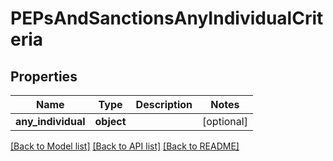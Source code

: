 # PEPsAndSanctionsAnyIndividualCriteria

## Properties
Name | Type | Description | Notes
------------ | ------------- | ------------- | -------------
**any_individual** | **object** |  | [optional] 

[[Back to Model list]](../README.md#documentation-for-models) [[Back to API list]](../README.md#documentation-for-api-endpoints) [[Back to README]](../README.md)


